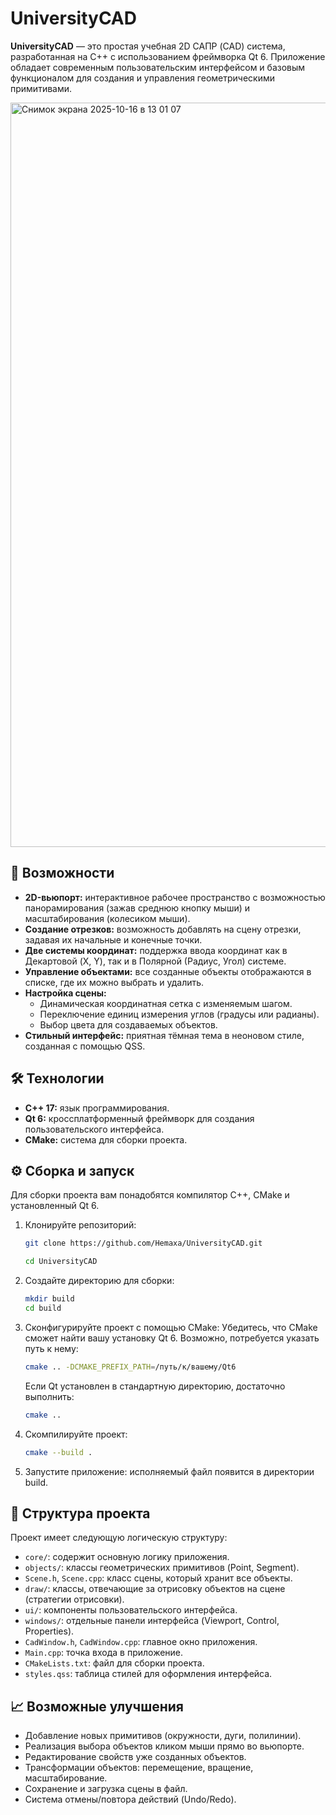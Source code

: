 # UniversityCAD

**UniversityCAD** — это простая учебная 2D САПР (CAD) система, разработанная на C++ с использованием фреймворка Qt 6. Приложение обладает современным пользовательским интерфейсом и базовым функционалом для создания и управления геометрическими примитивами.

<img width="1840" height="1191" alt="Снимок экрана 2025-10-16 в 13 01 07" src="https://github.com/user-attachments/assets/3a639c3c-8090-4acf-a47b-c8c48b65b7e7" />

## 🚀 Возможности
- **2D-вьюпорт:** интерактивное рабочее пространство с возможностью панорамирования (зажав среднюю кнопку мыши) и масштабирования (колесиком мыши).
- **Создание отрезков:** возможность добавлять на сцену отрезки, задавая их начальные и конечные точки.
- **Две системы координат:** поддержка ввода координат как в Декартовой (X, Y), так и в Полярной (Радиус, Угол) системе.
- **Управление объектами:** все созданные объекты отображаются в списке, где их можно выбрать и удалить.
- **Настройка сцены:**
  - Динамическая координатная сетка с изменяемым шагом.
  - Переключение единиц измерения углов (градусы или радианы).
  - Выбор цвета для создаваемых объектов.
- **Стильный интерфейс:** приятная тёмная тема в неоновом стиле, созданная с помощью QSS.

## 🛠️ Технологии
- **C++ 17:** язык программирования.
- **Qt 6:** кроссплатформенный фреймворк для создания пользовательского интерфейса.
- **CMake:** система для сборки проекта.

## ⚙️ Сборка и запуск
Для сборки проекта вам понадобятся компилятор C++, CMake и установленный Qt 6.

1. Клонируйте репозиторий:
   ```sh
   git clone https://github.com/Hemaxa/UniversityCAD.git

   cd UniversityCAD
   ```
2. Создайте директорию для сборки:
   ```sh
   mkdir build
   cd build
   ```
3. Сконфигурируйте проект с помощью CMake:
   Убедитесь, что CMake сможет найти вашу установку Qt 6. Возможно, потребуется указать путь к нему:
   ```sh
   cmake .. -DCMAKE_PREFIX_PATH=/путь/к/вашему/Qt6
   ```
   Если Qt установлен в стандартную директорию, достаточно выполнить:
   ```sh
   cmake ..
   ```
4. Скомпилируйте проект:
   ```sh
   cmake --build .
   ```
5. Запустите приложение:
   исполняемый файл появится в директории build.

## 📂 Структура проекта
Проект имеет следующую логическую структуру:
- `core/`: содержит основную логику приложения.
- `objects/`: классы геометрических примитивов (Point, Segment).
- `Scene.h`, `Scene.cpp`: класс сцены, который хранит все объекты.
- `draw/`: классы, отвечающие за отрисовку объектов на сцене (стратегии отрисовки).
- `ui/`: компоненты пользовательского интерфейса.
- `windows/`: отдельные панели интерфейса (Viewport, Control, Properties).
- `CadWindow.h`, `CadWindow.cpp`: главное окно приложения.
- `Main.cpp`: точка входа в приложение.
- `CMakeLists.txt`: файл для сборки проекта.
- `styles.qss`: таблица стилей для оформления интерфейса.

## 📈 Возможные улучшения
- Добавление новых примитивов (окружности, дуги, полилинии).
- Реализация выбора объектов кликом мыши прямо во вьюпорте.
- Редактирование свойств уже созданных объектов.
- Трансформации объектов: перемещение, вращение, масштабирование.
- Сохранение и загрузка сцены в файл.
- Система отмены/повтора действий (Undo/Redo).
